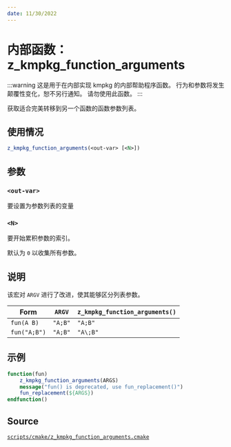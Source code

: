 ```yaml
---
date: 11/30/2022
---
```

# 内部函数： z_kmpkg_function_arguments

:::warning
这是用于在内部实现 kmpkg 的内部帮助程序函数。 行为和参数将发生颠覆性变化，恕不另行通知。 请勿使用此函数。
:::

获取适合完美转移到另一个函数的函数参数列表。

## 使用情况

```cmake
z_kmpkg_function_arguments(<out-var> [<N>])
```

## 参数

### `<out-var>`

要设置为参数列表的变量

### `<N>`

要开始累积参数的索引。

默认为 `0` 以收集所有参数。

## 说明

该宏对 `ARGV` 进行了改进，使其能够区分列表参数。

| Form         | `ARGV`        | `z_kmpkg_function_arguments()` |
|--------------|---------------|--------------------------------|
| `fun(A B)`   | `"A;B"`       | `"A;B"`                        |
| `fun("A;B")` | `"A;B"`       | `"A\;B"`                       |

## 示例

```cmake
function(fun)
    z_kmpkg_function_arguments(ARGS)
    message("fun() is deprecated, use fun_replacement()")
    fun_replacement(${ARGS})
endfunction()
```

## Source

[`scripts/cmake/z_kmpkg_function_arguments.cmake`](https://gitee.com/kumo-pub/kmpkg/blob/master/scripts/cmake/z_kmpkg_function_arguments.cmake)
